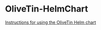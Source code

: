 # OliveTin-HelmChart

[Instructions for using the OliveTin Helm chart](https://docs.olivetin.app/install-helm.html)
